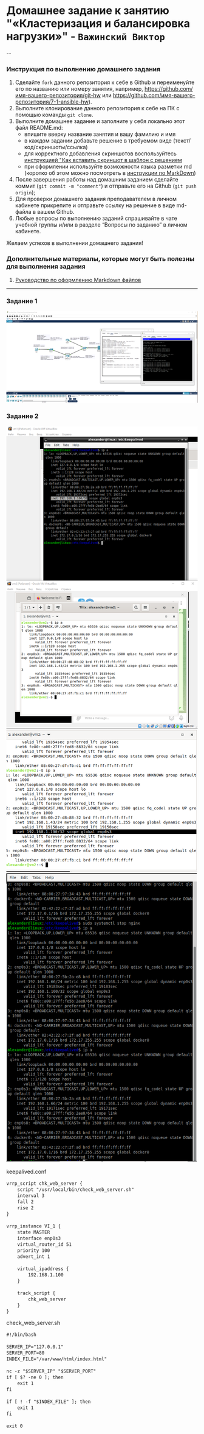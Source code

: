 # Домашнее задание к занятию "«Кластеризация и балансировка нагрузки»" - `Важинский Виктор`
-- 

### Инструкция по выполнению домашнего задания

   1. Сделайте `fork` данного репозитория к себе в Github и переименуйте его по названию или номеру занятия, например, https://github.com/имя-вашего-репозитория/git-hw или  https://github.com/имя-вашего-репозитория/7-1-ansible-hw).
   2. Выполните клонирование данного репозитория к себе на ПК с помощью команды `git clone`.
   3. Выполните домашнее задание и заполните у себя локально этот файл README.md:
      - впишите вверху название занятия и вашу фамилию и имя
      - в каждом задании добавьте решение в требуемом виде (текст/код/скриншоты/ссылка)
      - для корректного добавления скриншотов воспользуйтесь [инструкцией "Как вставить скриншот в шаблон с решением](https://github.com/netology-code/sys-pattern-homework/blob/main/screen-instruction.md)
      - при оформлении используйте возможности языка разметки md (коротко об этом можно посмотреть в [инструкции  по MarkDown](https://github.com/netology-code/sys-pattern-homework/blob/main/md-instruction.md))
   4. После завершения работы над домашним заданием сделайте коммит (`git commit -m "comment"`) и отправьте его на Github (`git push origin`);
   5. Для проверки домашнего задания преподавателем в личном кабинете прикрепите и отправьте ссылку на решение в виде md-файла в вашем Github.
   6. Любые вопросы по выполнению заданий спрашивайте в чате учебной группы и/или в разделе “Вопросы по заданию” в личном кабинете.
   
Желаем успехов в выполнении домашнего задания!
   
### Дополнительные материалы, которые могут быть полезны для выполнения задания

1. [Руководство по оформлению Markdown файлов](https://gist.github.com/Jekins/2bf2d0638163f1294637#Code)

---
### Задание 1



![Packer tarcer](img/hsrp.png)


### Задание 2
![keepalived](img/keepalived.png)
![keepalived stoped](img/keepalived_stoped_1.png)
![keepalived stoped](img/keepalived_stoped_2.png)

keepalived.conf

```
vrrp_script chk_web_server {
    script "/usr/local/bin/check_web_server.sh"
    interval 3
    fall 2
    rise 2
}

vrrp_instance VI_1 {
    state MASTER
    interface enp0s3                
    virtual_router_id 51           
    priority 100                   
    advert_int 1

    virtual_ipaddress {
        192.168.1.100              
    }

    track_script {
        chk_web_server
    }
}
```

check_web_server.sh

```
#!/bin/bash

SERVER_IP="127.0.0.1"
SERVER_PORT=80
INDEX_FILE="/var/www/html/index.html"

nc -z "$SERVER_IP" "$SERVER_PORT"
if [ $? -ne 0 ]; then
    exit 1
fi

if [ ! -f "$INDEX_FILE" ]; then
    exit 1
fi

exit 0

```


